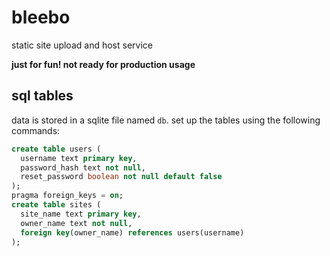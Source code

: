 # bleebo

static site upload and host service

**just for fun! not ready for production usage**

## sql tables

data is stored in a sqlite file named `db`. set up the tables using the
following commands:

```sql
create table users (
  username text primary key,
  password_hash text not null,
  reset_password boolean not null default false
);
pragma foreign_keys = on;
create table sites (
  site_name text primary key,
  owner_name text not null,
  foreign key(owner_name) references users(username)
);
```
